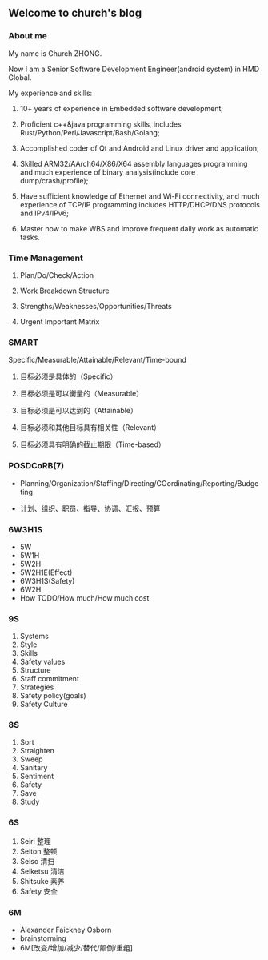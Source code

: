 ## Welcome to church's blog

### About me

My name is Church ZHONG.

Now I am a Senior Software Development Engineer(android system) in HMD Global.

My experience and skills:

1. 10+ years of experience in Embedded software development;

2. Proficient c++&java programming skills, includes Rust/Python/Perl/Javascript/Bash/Golang;

3. Accomplished coder of Qt and Android and Linux driver and application;

4. Skilled ARM32/AArch64/X86/X64 assembly languages programming and much experience of binary analysis(include core dump/crash/profile);

5. Have sufficient knowledge of Ethernet and Wi-Fi connectivity, and much experience of TCP/IP programming includes HTTP/DHCP/DNS protocols and IPv4/IPv6;

6. Master how to make WBS and improve frequent daily work as automatic tasks.

### Time Management

1. Plan/Do/Check/Action

2. Work Breakdown Structure

3. Strengths/Weaknesses/Opportunities/Threats

4. Urgent Important Matrix

### SMART

Specific/Measurable/Attainable/Relevant/Time-bound

1. 目标必须是具体的（Specific）

2. 目标必须是可以衡量的（Measurable）

3. 目标必须是可以达到的（Attainable）

4. 目标必须和其他目标具有相关性（Relevant）

5. 目标必须具有明确的截止期限（Time-based）

### POSDCoRB(7)

- Planning/Organization/Staffing/Directing/COordinating/Reporting/Budgeting

- 计划、组织、职员、指导、协调、汇报、预算

### 6W3H1S

- 5W
- 5W1H
- 5W2H
- 5W2H1E(Effect)
- 6W3H1S(Safety)
- 6W2H
- How TODO/How much/How much cost

### 9S

1. Systems
2. Style
3. Skills
4. Safety values
5. Structure
6. Staff commitment
7. Strategies
8. Safety policy(goals)
9. Safety Culture

### 8S

1. Sort
2. Straighten
3. Sweep
4. Sanitary
5. Sentiment
6. Safety
7. Save
8. Study

### 6S

1. Seiri 整理
2. Seiton 整顿
3. Seiso 清扫
4. Seiketsu 清洁
5. Shitsuke 素养
6. Safety 安全

### 6M

- Alexander Faickney Osborn
- brainstorming
- 6M[改变/增加/减少/替代/颠倒/重组]
